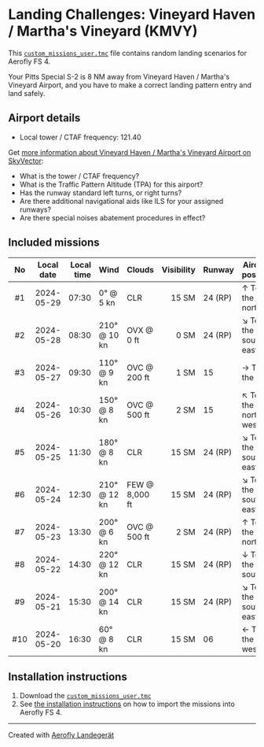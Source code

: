 # Landing Challenges: Vineyard Haven / Martha's Vineyard  (KMVY)

This [`custom_missions_user.tmc`](./custom_missions_user.tmc) file contains random landing scenarios for Aerofly FS 4.

Your Pitts Special S-2 is 8 NM away from Vineyard Haven / Martha's Vineyard  Airport, and you have to make a correct landing pattern entry and land safely.

## Airport details

- Local tower / CTAF frequency: 121.40

Get [more information about Vineyard Haven / Martha's Vineyard  Airport on SkyVector](https://skyvector.com/airport/KMVY):

- What is the tower / CTAF frequency?
- What is the Traffic Pattern Altitude (TPA) for this airport?
- Has the runway standard left turns, or right turns?
- Are there additional navigational aids like ILS for your assigned runways?
- Are there special noises abatement procedures in effect?

## Included missions

| No  | Local date | Local time | Wind         | Clouds          | Visibility | Runway   | Aircraft position   |
| :-: | ---------- | ---------: | ------------ | --------------- | ---------: | -------- | ------------------- |
| #1  | 2024-05-29 |      07:30 |   0° @  5 kn | CLR             |      15 SM | 24 (RP)  | ↑ To the north      |
| #2  | 2024-05-28 |      08:30 | 210° @ 10 kn | OVX @      0 ft |       0 SM | 24 (RP)  | ↘ To the south-east |
| #3  | 2024-05-27 |      09:30 | 110° @  9 kn | OVC @    200 ft |       1 SM | 15       | → To the east       |
| #4  | 2024-05-26 |      10:30 | 150° @  8 kn | OVC @    500 ft |       2 SM | 15       | ↖ To the north-west |
| #5  | 2024-05-25 |      11:30 | 180° @  8 kn | CLR             |      15 SM | 24 (RP)  | ↘ To the south-east |
| #6  | 2024-05-24 |      12:30 | 210° @ 12 kn | FEW @  8,000 ft |      15 SM | 24 (RP)  | ↘ To the south-east |
| #7  | 2024-05-23 |      13:30 | 200° @  6 kn | OVC @    500 ft |       2 SM | 24 (RP)  | ↑ To the north      |
| #8  | 2024-05-22 |      14:30 | 220° @ 12 kn | CLR             |      15 SM | 24 (RP)  | ↓ To the south      |
| #9  | 2024-05-21 |      15:30 | 200° @ 14 kn | CLR             |      15 SM | 24 (RP)  | ↘ To the south-east |
| #10 | 2024-05-20 |      16:30 |  60° @  8 kn | CLR             |      15 SM | 06       | ← To the west       |

## Installation instructions

1. Download the [`custom_missions_user.tmc`](./custom_missions_user.tmc)
2. See [the installation instructions](https://fboes.github.io/aerofly-missions/docs/generic-installation.html) on how to import the missions into Aerofly FS 4.

---

Created with [Aerofly Landegerät](https://github.com/fboes/aerofly-patterns)
